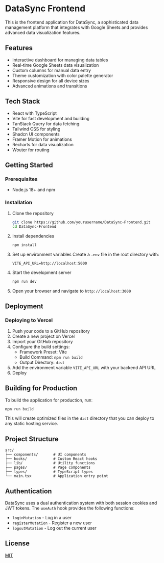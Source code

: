 # DataSync Frontend

This is the frontend application for DataSync, a sophisticated data management platform that integrates with Google Sheets and provides advanced data visualization features.

## Features

- Interactive dashboard for managing data tables
- Real-time Google Sheets data visualization
- Custom columns for manual data entry
- Theme customization with color palette generator
- Responsive design for all device sizes
- Advanced animations and transitions

## Tech Stack

- React with TypeScript
- Vite for fast development and building
- TanStack Query for data fetching
- Tailwind CSS for styling
- Shadcn UI components
- Framer Motion for animations
- Recharts for data visualization
- Wouter for routing

## Getting Started

### Prerequisites

- Node.js 18+ and npm

### Installation

1. Clone the repository
   ```bash
   git clone https://github.com/yourusername/DataSync-Frontend.git
   cd DataSync-Frontend
   ```

2. Install dependencies
   ```bash
   npm install
   ```

3. Set up environment variables
   Create a `.env` file in the root directory with:
   ```
   VITE_API_URL=http://localhost:5000
   ```

4. Start the development server
   ```bash
   npm run dev
   ```

5. Open your browser and navigate to `http://localhost:3000`

## Deployment

### Deploying to Vercel

1. Push your code to a GitHub repository
2. Create a new project on Vercel
3. Import your GitHub repository
4. Configure the build settings:
   - Framework Preset: Vite
   - Build Command: `npm run build`
   - Output Directory: `dist`
5. Add the environment variable `VITE_API_URL` with your backend API URL
6. Deploy

## Building for Production

To build the application for production, run:

```bash
npm run build
```

This will create optimized files in the `dist` directory that you can deploy to any static hosting service.

## Project Structure

```
src/
├── components/       # UI components
├── hooks/            # Custom React hooks
├── lib/              # Utility functions
├── pages/            # Page components
├── types/            # TypeScript types
└── main.tsx          # Application entry point
```

## Authentication

DataSync uses a dual authentication system with both session cookies and JWT tokens. The `useAuth` hook provides the following functions:

- `loginMutation` - Log in a user
- `registerMutation` - Register a new user
- `logoutMutation` - Log out the current user

## License

[MIT](LICENSE)